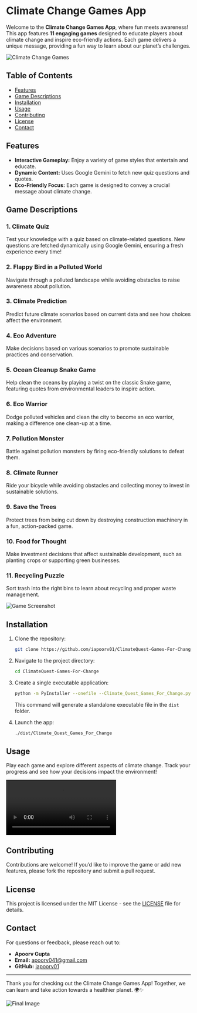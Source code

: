 # Climate Change Games App

Welcome to the **Climate Change Games App**, where fun meets awareness! This app features **11 engaging games** designed to educate players about climate change and inspire eco-friendly actions. Each game delivers a unique message, providing a fun way to learn about our planet’s challenges.

![Climate Change Games](path/to/your/image.jpg)

## Table of Contents
- [Features](#features)
- [Game Descriptions](#game-descriptions)
- [Installation](#installation)
- [Usage](#usage)
- [Contributing](#contributing)
- [License](#license)
- [Contact](#contact)

## Features
- **Interactive Gameplay:** Enjoy a variety of game styles that entertain and educate.
- **Dynamic Content:** Uses Google Gemini to fetch new quiz questions and quotes.
- **Eco-Friendly Focus:** Each game is designed to convey a crucial message about climate change.

## Game Descriptions

### 1. Climate Quiz
Test your knowledge with a quiz based on climate-related questions. New questions are fetched dynamically using Google Gemini, ensuring a fresh experience every time!

### 2. Flappy Bird in a Polluted World
Navigate through a polluted landscape while avoiding obstacles to raise awareness about pollution.

### 3. Climate Prediction
Predict future climate scenarios based on current data and see how choices affect the environment.

### 4. Eco Adventure
Make decisions based on various scenarios to promote sustainable practices and conservation.

### 5. Ocean Cleanup Snake Game
Help clean the oceans by playing a twist on the classic Snake game, featuring quotes from environmental leaders to inspire action.

### 6. Eco Warrior
Dodge polluted vehicles and clean the city to become an eco warrior, making a difference one clean-up at a time.

### 7. Pollution Monster
Battle against pollution monsters by firing eco-friendly solutions to defeat them.

### 8. Climate Runner
Ride your bicycle while avoiding obstacles and collecting money to invest in sustainable solutions.

### 9. Save the Trees
Protect trees from being cut down by destroying construction machinery in a fun, action-packed game.

### 10. Food for Thought
Make investment decisions that affect sustainable development, such as planting crops or supporting green businesses.

### 11. Recycling Puzzle
Sort trash into the right bins to learn about recycling and proper waste management.

![Game Screenshot](ClimateQuest-Games-For-Change/Climate_Change.png)

## Installation
1. Clone the repository:
   ```bash
   git clone https://github.com/iapoorv01/ClimateQuest-Games-For-Change.git
   ```
2. Navigate to the project directory:
   ```bash
   cd ClimateQuest-Games-For-Change
   ```
3. Create a single executable application:
   ```bash
   python -m PyInstaller --onefile --Climate_Quest_Games_For_Change.py
   ```
   This command will generate a standalone executable file in the `dist` folder.

4. Launch the app:
   ```bash
   ./dist/Climate_Quest_Games_For_Change
   ```

## Usage
Play each game and explore different aspects of climate change. Track your progress and see how your decisions impact the environment!

![Live Demo](ClimateQuest-Games-For-Change/Climate_Quest.mp4)

## Contributing
Contributions are welcome! If you’d like to improve the game or add new features, please fork the repository and submit a pull request.

## License
This project is licensed under the MIT License - see the [LICENSE](LICENSE) file for details.

## Contact
For questions or feedback, please reach out to:
- **Apoorv Gupta**
- **Email:** apoorv041@gmail.com
- **GitHub:** [iapoorv01](https://github.com/iapoorv01)

---

Thank you for checking out the Climate Change Games App! Together, we can learn and take action towards a healthier planet. 🌍✨

![Final Image](path/to/your/final_image.jpg)
